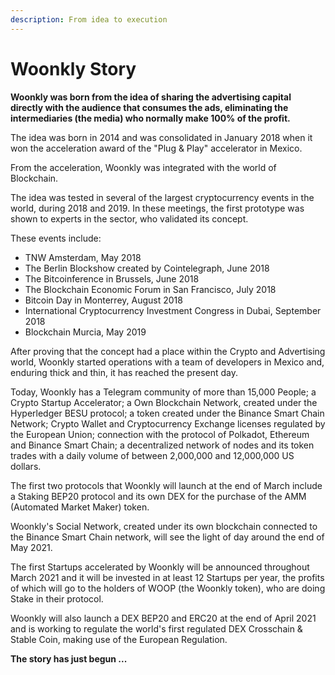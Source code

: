 ```yaml
---
description: From idea to execution
---
```


# Woonkly Story

**Woonkly was born from the idea of ​​sharing the advertising capital directly with the audience that consumes the ads, eliminating the intermediaries \(the media\) who normally make 100% of the profit.**

The idea was born in 2014 and was consolidated in January 2018 when it won the acceleration award of the "Plug & Play" accelerator in Mexico.

From the acceleration, Woonkly was integrated with the world of Blockchain.

The idea was tested in several of the largest cryptocurrency events in the world, during 2018 and 2019. In these meetings, the first prototype was shown to experts in the sector, who validated its concept.

These events include:

* TNW Amsterdam, May 2018
* The Berlin Blockshow created by Cointelegraph, June 2018
* The Bitcoinference in Brussels, June 2018
* The Blockchain Economic Forum in San Francisco, July 2018
* Bitcoin Day in Monterrey, August 2018
* International Cryptocurrency Investment Congress in Dubai, September 2018
* Blockchain Murcia, May 2019

After proving that the concept had a place within the Crypto and Advertising world, Woonkly started operations with a team of developers in Mexico and, enduring thick and thin, it has reached the present day.

Today, Woonkly has a Telegram community of more than 15,000 People; a Crypto Startup Accelerator; a Own Blockchain Network, created under the Hyperledger BESU protocol; a token created under the Binance Smart Chain Network; Crypto Wallet and Cryptocurrency Exchange licenses regulated by the European Union; connection with the protocol of Polkadot, Ethereum and Binance Smart Chain; a decentralized network of nodes and its token trades with a daily volume of between 2,000,000 and 12,000,000 US dollars.

The first two protocols that Woonkly will launch at the end of March include a Staking BEP20 protocol and its own DEX for the purchase of the AMM \(Automated Market Maker\) token.  


Woonkly's Social Network, created under its own blockchain connected to the Binance Smart Chain network, will see the light of day around the end of May 2021.

The first Startups accelerated by Woonkly will be announced throughout March 2021 and it will be invested in at least 12 Startups per year, the profits of which will go to the holders of WOOP \(the Woonkly token\), who are doing Stake in their protocol.

Woonkly will also launch a DEX BEP20 and ERC20 at the end of April 2021 and is working to regulate the world's first regulated DEX Crosschain & Stable Coin, making use of the European Regulation.

**The story has just begun ...**  


